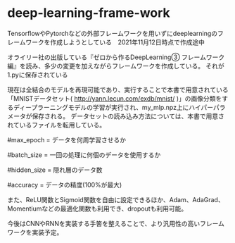 # deep-learning-frame-work
TensorflowやPytorchなどの外部フレームワークを用いずにdeeplearningのフレームワークを作成しようとしている　2021年11月12日時点で作成途中

オライリー社の出版している『ゼロから作るDeepLearning③ フレームワーク編』を読み、多少の変更を加えながらフレームワークを作成している。
それが1.pyに保存されている

現在は全結合のモデルを再現可能であり、実行することで本書で用意されている「MNISTデータセット( http://yann.lecun.com/exdb/mnist/ )」の画像分類をするディープラーニングモデルの学習が実行され、my_mlp.npz上にハイパーパラメータが保存される。
データセットの読み込み方法については、本書で用意されているファイルを転用している。

#max_epoch = データを何周学習させるか

#batch_size = 一回の処理に何個のデータを使用するか

#hidden_size = 隠れ層のデータ数

#accuracy = データの精度(100%が最大)

また、ReLU関数とSigmoid関数を自由に設定できるほか、Adam、AdaGrad、Momentiumなどの最適化関数も利用でき、dropoutも利用可能。


今後はCNNやRNNを実装する手筈を整えることで、より汎用性の高いフレームワークを実装予定。



